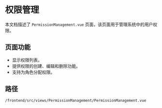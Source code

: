 # 权限管理

本文档描述了 `PermissionManagement.vue` 页面，该页面用于管理系统中的用户权限。

## 页面功能
*   显示权限列表。
*   提供权限的创建、编辑和删除功能。
*   支持为角色分配权限。

## 路径
`/frontend/src/views/PermissionManagement/PermissionManagement.vue`